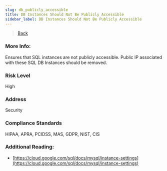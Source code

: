 ```yaml
---
slug: db_publicly_accessible
title: DB Instances Should Not Be Publicly Accessible
sidebar_label: DB Instances Should Not Be Publicly Accessible
---
```

> [Back](../../gcpsqlmonitoring)

### More Info:
Ensures that SQL instances are not publicly accessible. Public IP associated with these SQL DB Instances should be removed.

### Risk Level
High

### Address
Security

### Compliance Standards
HIPAA, APRA, PCIDSS, MAS, GDPR, NIST, CIS

### Additional Reading:
- [https://cloud.google.com/sql/docs/mysql/instance-settings](https://cloud.google.com/sql/docs/mysql/instance-settings) 
